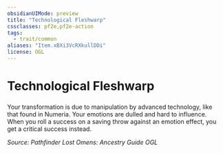 ```yaml
---
obsidianUIMode: preview
title: "Technological Fleshwarp"
cssclasses: pf2e,pf2e-action
tags:
  - trait/common
aliases: "Item.xBXi3VcRXkullDDi"
license: OGL
---
```

# Technological Fleshwarp

### 






Your transformation is due to manipulation by advanced technology, like that found in Numeria. Your emotions are dulled and hard to influence. When you roll a success on a saving throw against an emotion effect, you get a critical success instead.

*Source: Pathfinder Lost Omens: Ancestry Guide*
*OGL*